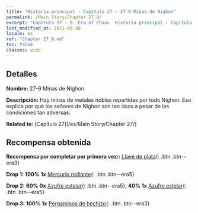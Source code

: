 ```yaml
---
title: "Historia principal - Capítulo 27 - 27-9 Minas de Nighon"
permalink: /Main Story/Chapter 27_9/
excerpt: "Capítulo 27 - 9. Era of Chaos  Historia principal - Capítulo 27_9. 27-9 Minas de Nighon"
last_modified_at: 2021-03-30
locale: es
ref: "Chapter 27_9.md"
toc: false
classes: wide
---
```


## Detalles

 **Nombre:** 27-9 Minas de Nighon

 **Descripción:** Hay minas de metales nobles repartidas por todo Nighon. Eso explica por qué los señores de Nighon son tan ricos a pesar de las condiciones tan adversas.

 **Related to:** [Capítulo 27](/es/Main Story/Chapter 27/)

## Recompensa obtenida

 **Recompensa por completar por primera vez::** [Llave de plata](/es/Items/con_693/){: .btn .btn--era3}

 **Drop 1:** **100% 1x** [Mercurio radiante](/es/Items/mat_98/){: .btn .btn--era5}

 **Drop 2:** **60% 0x** [Azufre estelar](/es/Items/mat_92/){: .btn .btn--era5}, **40% 1x** [Azufre estelar](/es/Items/mat_92/){: .btn .btn--era5}

 **Drop 3:** **100% 1x** [Pergaminos de hechizo](/es/Items/con_694/){: .btn .btn--era3}

